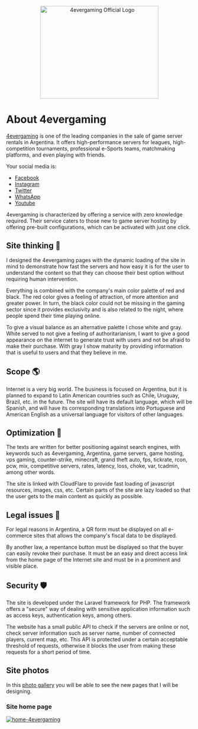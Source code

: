<p align="center"><a href="https://4evergaming.com.ar" target="_blank"><img src="https://i.ibb.co/dPX03cF/4evergaming-official-logo.png" width="320" height="250" alt="4evergaming Official Logo"></a></p>

# About 4evergaming

[4evergaming](https://4evergaming.com.ar) is one of the leading companies in the sale of game server rentals in Argentina. It offers high-performance servers for leagues, high-competition tournaments, professional e-Sports teams, matchmaking platforms, and even playing with friends.

Your social media is:
- [Facebook](https://facebook.com/4evergaming.com.ar)
- [Instagram](https://instagram.com/4evergaming.com.ar)
- [Twitter](https://twitter.com/4evergamingOK)
- [WhatsApp](https://wa.me/5491124002295)
- [Youtube](https://www.youtube.com/channel/UCOGkRP2uNamUAsWnYUPd2xg)

4evergaming is characterized by offering a service with zero knowledge required. Their service caters to those new to game server hosting by offering pre-built configurations, which can be activated with just one click.

## Site thinking :thinking:
I designed the 4evergaming pages with the dynamic loading of the site in mind to demonstrate how fast the servers and how easy it is for the user to understand the content so that they can choose their best option without requiring human intervention.

Everything is combined with the company's main color palette of red and black. The red color gives a feeling of attraction, of more attention and greater power. In turn, the black color could not be missing in the gaming sector since it provides exclusivity and is also related to the night, where people spend their time playing online.

To give a visual balance as an alternative palette I chose white and gray. White served to not give a feeling of authoritarianism, I want to give a good appearance on the internet to generate trust with users and not be afraid to make their purchase. With gray I show maturity by providing information that is useful to users and that they believe in me.

## Scope :earth_americas:
Internet is a very big world. The business is focused on Argentina, but it is planned to expand to Latin American countries such as Chile, Uruguay, Brazil, etc. in the future. The site will have its default language, which will be Spanish, and will have its corresponding translations into Portuguese and American English as a universal language for visitors of other languages.

## Optimization :rocket:
The texts are written for better positioning against search engines, with keywords such as 4evergaming, Argentina, game servers, game hosting, vps gaming, counter-strike, minecraft, grand theft auto, fps, tickrate, rcon, pcw, mix, competitive servers, rates, latency, loss, choke, var, tcadmin, among other words.

The site is linked with CloudFlare to provide fast loading of javascript resources, images, css, etc. Certain parts of the site are lazy loaded so that the user gets to the main content as quickly as possible.

## Legal issues :necktie:
For legal reasons in Argentina, a QR form must be displayed on all e-commerce sites that allows the company's fiscal data to be displayed.

By another law, a repentance button must be displayed so that the buyer can easily revoke their purchase. It must be an easy and direct access link from the home page of the Internet site and must be in a prominent and visible place.

## Security :shield:
The site is developed under the Laravel framework for PHP. The framework offers a "secure" way of dealing with sensitive application information such as access keys, authentication keys, among others.

The website has a small public API to check if the servers are online or not, check server information such as server name, number of connected players, current map, etc. This API is protected under a certain acceptable threshold of requests, otherwise it blocks the user from making these requests for a short period of time.

## Site photos
In this [photo gallery](https://ibb.co/album/qkv6Zr) you will be able to see the new pages that I will be designing.

### Site home page

<a href="https://4evergaming.com.ar" target="_blank"><img src="https://i.ibb.co/f1YxzCP/4evergaming-home-page.png" alt="home-4evergaming" border="0"></a> 
